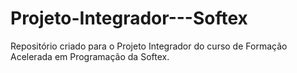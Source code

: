# Projeto-Integrador---Softex

Repositório criado para o Projeto Integrador do curso de Formação Acelerada em Programação da Softex.
